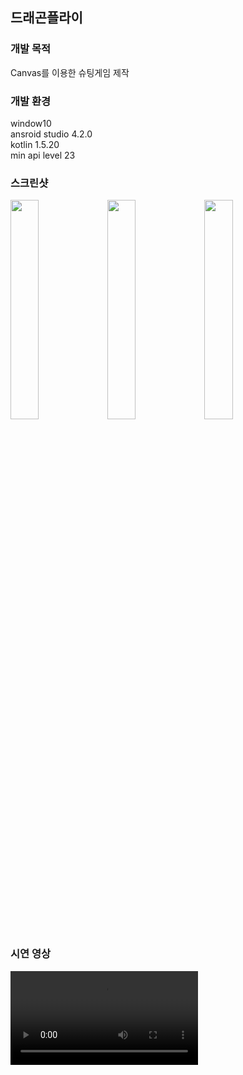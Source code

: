 ## 드래곤플라이
### 개발 목적
Canvas를 이용한 슈팅게임 제작
### 개발 환경</h3>
window10<br>
ansroid studio 4.2.0<br>
kotlin 1.5.20<br>
min api level 23

### 스크린샷
<div>
  <img src="https://user-images.githubusercontent.com/84886401/132979480-3e7e2ba5-5b0f-41e4-9da9-b58818eded27.png" width="30%">
  <img src="https://user-images.githubusercontent.com/84886401/132979476-483d5583-d4ec-4dfe-8bf6-7505d36b719e.png" width="30%">
  <img src="https://user-images.githubusercontent.com/84886401/132979479-81cf9174-f10d-47c0-b237-cbef2a367cbb.png" width="30%">
</div>

### 시연 영상
<video src="https://user-images.githubusercontent.com/84886401/132459147-1cfad19a-112a-4635-ad21-fc3c942c41dc.mp4">
